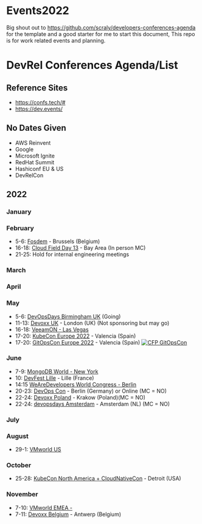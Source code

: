 # Events2022

Big shout out to https://github.com/scraly/developers-conferences-agenda for the template and a good starter for me to start this document, This repo is for work related events and planning. 

# DevRel Conferences Agenda/List

## Reference Sites 

- https://confs.tech/#
- https://dev.events/ 

## No Dates Given

- AWS Reinvent 
- Google 
- Microsoft Ignite 
- RedHat Summit 
- Hashiconf EU & US 
- DevRelCon


## 2022

### January


### February

* 5-6: [Fosdem](https://fosdem.org/2022/) - Brussels (Belgium)
* 16-18: [Cloud Field Day 13](https://techfieldday.com/event/cfd13/) - Bay Area (In person MC) 
* 21-25: Hold for internal engineering meetings

### March


### April


### May

* 5-6: [DevOpsDays Birmingham UK](https://devopsdays.org/events/2022-birmingham-uk/welcome/) (Going)
* 11-13: [Devoxx UK](https://www.devoxx.co.uk/) - London (UK) (Not sponsoring but may go) 
* 16-18: [VeeamON - Las Vegas]() 
* 17-20: [KubeCon Europe 2022](https://events.linuxfoundation.org/kubecon-cloudnativecon-europe-2022/) - Valencia (Spain)
* 17-20: [GitOpsCon Europe 2022](https://events.linuxfoundation.org/gitopscon-europe/) - Valencia (Spain) <a href="https://events.linuxfoundation.org/gitopscon-europe/program/cfp/"><img alt="CFP GitOpsCon" src="https://img.shields.io/static/v1?label=CFP&message=05-Jan-2022%20to%2014-Feb-2022&color=green"> </a>


### June
* 7-9: [MongoDB World - New York](https://www.mongodb.com/world)
* 10: [DevFest Lille](http://devfest.gdglille.org) - Lille (France)
* 14:15 [WeAreDevelopers World Congress - Berlin](https://www.wearedevelopers.com/world-congress/#)
* 20-23: [DevOps Con](https://devopscon.io/berlin/) - Berlin (Germany) or Online (MC = NO)
* 22-24: [Devoxx Poland](https://devoxx.pl/) - Krakow (Poland)(MC = NO)
* 22-24: [devopsdays Amsterdam](https://devopsdays.org/events/2022-amsterdam/welcome/) - Amsterdam (NL) (MC = NO)

### July


### August

* 29-1: [VMworld US](https://www.vmware.com/vmworld/en/index.html)

### October

* 25-28: [KubeCon North America + CloudNativeCon](https://events.linuxfoundation.org/kubecon-cloudnativecon-north-america-2022/) - Detroit (USA)

### November

* 7-10: [VMworld EMEA - ](https://www.vmware.com/vmworld/en/index.html)
* 7-11: [Devoxx Belgium](https://devoxx.be/) - Antwerp (Belgium)
